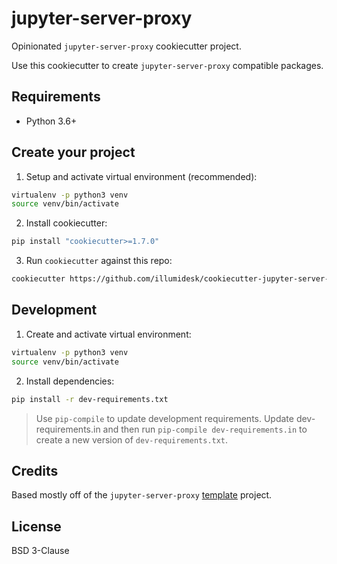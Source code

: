 # jupyter-server-proxy

Opinionated `jupyter-server-proxy` cookiecutter project.

Use this cookiecutter to create `jupyter-server-proxy` compatible packages.

## Requirements

- Python 3.6+

## Create your project

1. Setup and activate virtual environment (recommended):

```bash
virtualenv -p python3 venv
source venv/bin/activate
```

2. Install cookiecutter:

```bash
pip install "cookiecutter>=1.7.0"
```

3. Run `cookiecutter` against this repo:

```bash
cookiecutter https://github.com/illumidesk/cookiecutter-jupyter-server-proxy
```

## Development

1. Create and activate virtual environment:

```bash
virtualenv -p python3 venv
source venv/bin/activate
```

2. Install dependencies:

```bash
pip install -r dev-requirements.txt
```

> Use `pip-compile` to update development requirements. Update dev-requirements.in and then run `pip-compile dev-requirements.in` to create a new version of `dev-requirements.txt`.

## Credits

Based mostly off of the `jupyter-server-proxy` [template](https://github.com/jupyterhub/jupyter-server-proxy/tree/master/contrib/template) project.

## License

BSD 3-Clause
